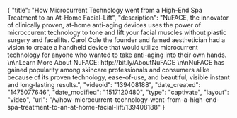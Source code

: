 {
    "title": "How Microcurrent Technology went from a High-End Spa Treatment to an At-Home Facial-Lift",
    "description": "NuFACE, the innovator of clinically proven, at-home anti-aging devices uses the power of microccurent technology to tone and lift your facial muscles without plastic surgery and facelifts. Carol Cole the founder and famed aesthetician had a vision to create a handheld device that would utilize microcurrent technology for anyone who wanted to take anti-aging into their own hands.  \n\nLearn More About NuFACE: http:\/\/bit.ly\/AboutNuFACE  \n\nNuFACE has gained popularity among skincare professionals and consumers alike because of its proven technology, ease-of-use, and beautiful, visible instant and long-lasting results.",
    "videoid": "139408188",
    "date_created": "1475077646",
    "date_modified": "1517120480",
    "type": "captivate",
    "layout": "video",
    "url": "\/v\/how-microcurrent-technology-went-from-a-high-end-spa-treatment-to-an-at-home-facial-lift\/139408188"
}